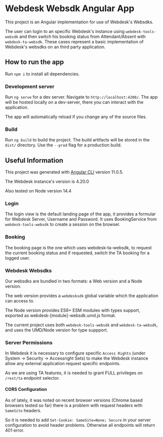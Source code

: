 # Webdesk Websdk Angular App

This project is an Angular implementation for use of Webdesk's Websdks.

The user can login to an specific Webdesk's instance using `webdesk-tools-websdk` and then switch his booking status from Attendant/Absent with `webdesk-ta-websdk`. These cases represent a basic implementation of Webdesk's websdks on an third party application.

## How to run the app

Run `npm i` to install all dependencies.

### Development server

Run `ng serve` for a dev server. Navigate to `http://localhost:4200/`. The app will be hosted locally on a dev-server, there you can interact with the application.

The app will automatically reload if you change any of the source files.

### Build

Run `ng build` to build the project. The build artifacts will be stored in the `dist/` directory. Use the `--prod` flag for a production build.

## Useful Information

This project was generated with [Angular CLI](https://github.com/angular/angular-cli) version 11.0.5.

The Webdesk instance's version is 4.20.0

Also tested on Node version 14.4

### Login

The login view is the default landing page of the app, it provides a formular for Webdesk Server, Username and Password. It uses BookingService from `webdesk-tools-websdk` to create a session on the browser.

### Booking

The booking page is the one which uses webdesk-ta-websdk, to request the current booking status and if requested, switch the TA booking for a logged user.

### Webdesk Websdks

Our websdks are bundled in two formats: a Web version and a Node version.

The web version provides a `webdesksdk` global variable which the application can access to.

The Node version provides ES6+ ESM modules with types support, exported as webdesk-[module]-websdk.umd.js format.

The current project uses both `webdesk-tools-websdk` and `webdesk-ta-websdk`, and uses the UMD/Node version for type suppport.

### Server Permissions 

In Webdesk it is necessary to configure specific `Access Rights` (under System -> Security -> Accessright Sets) to make the Webdesk instance allow any external application request specific endpoints.


As we are using TA features, it is needed to grant FULL privileges on `/rest/ta` endpoint selector.

#### CORS Configuration 
As of lately, it was noted on recent browser versions (Chrome based browsers tested so far) there is a problem with request headers with `SameSite` headers. 

So it is needed to add `Set-Cookie: SameSite=None; Secure` in your server configuration to avoid header problems. Otherwise all endpoints will return 401 error.